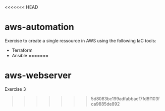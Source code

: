 <<<<<<< HEAD
# aws-automation

Exercise to create a single ressource in AWS using the following IaC tools:
- Terraform
- Ansible
=======
# aws-webserver
Exercise 3
>>>>>>> 5d8083bc199adfabbacf7fd8f103fca9885de892
